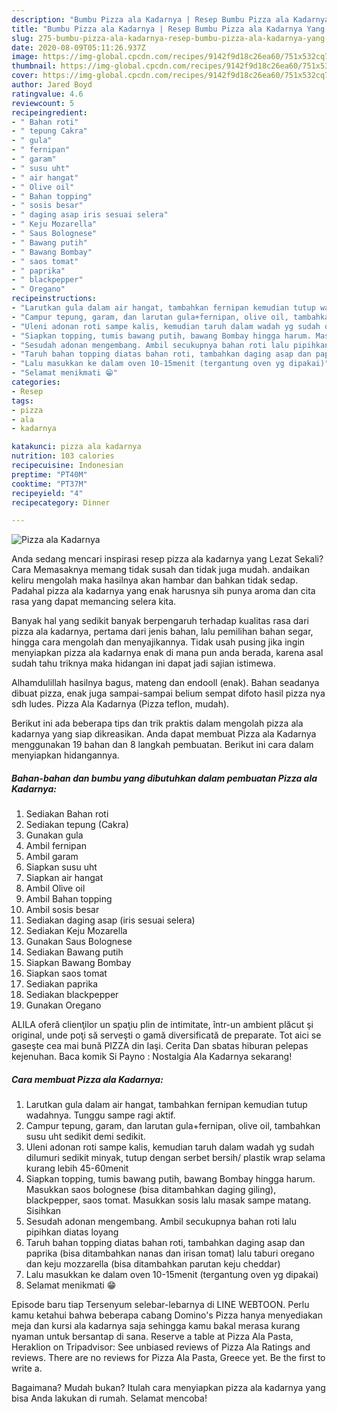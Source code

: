 ```yaml
---
description: "Bumbu Pizza ala Kadarnya | Resep Bumbu Pizza ala Kadarnya Yang Mudah Dan Praktis"
title: "Bumbu Pizza ala Kadarnya | Resep Bumbu Pizza ala Kadarnya Yang Mudah Dan Praktis"
slug: 275-bumbu-pizza-ala-kadarnya-resep-bumbu-pizza-ala-kadarnya-yang-mudah-dan-praktis
date: 2020-08-09T05:11:26.937Z
image: https://img-global.cpcdn.com/recipes/9142f9d18c26ea60/751x532cq70/pizza-ala-kadarnya-foto-resep-utama.jpg
thumbnail: https://img-global.cpcdn.com/recipes/9142f9d18c26ea60/751x532cq70/pizza-ala-kadarnya-foto-resep-utama.jpg
cover: https://img-global.cpcdn.com/recipes/9142f9d18c26ea60/751x532cq70/pizza-ala-kadarnya-foto-resep-utama.jpg
author: Jared Boyd
ratingvalue: 4.6
reviewcount: 5
recipeingredient:
- " Bahan roti"
- " tepung Cakra"
- " gula"
- " fernipan"
- " garam"
- " susu uht"
- " air hangat"
- " Olive oil"
- " Bahan topping"
- " sosis besar"
- " daging asap iris sesuai selera"
- " Keju Mozarella"
- " Saus Bolognese"
- " Bawang putih"
- " Bawang Bombay"
- " saos tomat"
- " paprika"
- " blackpepper"
- " Oregano"
recipeinstructions:
- "Larutkan gula dalam air hangat, tambahkan fernipan kemudian tutup wadahnya. Tunggu sampe ragi aktif."
- "Campur tepung, garam, dan larutan gula+fernipan, olive oil, tambahkan susu uht sedikit demi sedikit."
- "Uleni adonan roti sampe kalis, kemudian taruh dalam wadah yg sudah dilumuri sedikit minyak, tutup dengan serbet bersih/ plastik wrap selama kurang lebih 45-60menit"
- "Siapkan topping, tumis bawang putih, bawang Bombay hingga harum. Masukkan saos bolognese (bisa ditambahkan daging giling), blackpepper, saos tomat. Masukkan sosis lalu masak sampe matang. Sisihkan"
- "Sesudah adonan mengembang. Ambil secukupnya bahan roti lalu pipihkan diatas loyang"
- "Taruh bahan topping diatas bahan roti, tambahkan daging asap dan paprika (bisa ditambahkan nanas dan irisan tomat) lalu taburi oregano dan keju mozzarella (bisa ditambahkan parutan keju cheddar)"
- "Lalu masukkan ke dalam oven 10-15menit (tergantung oven yg dipakai)"
- "Selamat menikmati 😁"
categories:
- Resep
tags:
- pizza
- ala
- kadarnya

katakunci: pizza ala kadarnya 
nutrition: 103 calories
recipecuisine: Indonesian
preptime: "PT40M"
cooktime: "PT37M"
recipeyield: "4"
recipecategory: Dinner

---
```



![Pizza ala Kadarnya](https://img-global.cpcdn.com/recipes/9142f9d18c26ea60/751x532cq70/pizza-ala-kadarnya-foto-resep-utama.jpg)

Anda sedang mencari inspirasi resep pizza ala kadarnya yang Lezat Sekali? Cara Memasaknya memang tidak susah dan tidak juga mudah. andaikan keliru mengolah maka hasilnya akan hambar dan bahkan tidak sedap. Padahal pizza ala kadarnya yang enak harusnya sih punya aroma dan cita rasa yang dapat memancing selera kita.

Banyak hal yang sedikit banyak berpengaruh terhadap kualitas rasa dari pizza ala kadarnya, pertama dari jenis bahan, lalu pemilihan bahan segar, hingga cara mengolah dan menyajikannya. Tidak usah pusing jika ingin menyiapkan pizza ala kadarnya enak di mana pun anda berada, karena asal sudah tahu triknya maka hidangan ini dapat jadi sajian istimewa.

Alhamdulillah hasilnya bagus, mateng dan endooll (enak). Bahan seadanya dibuat pizza, enak juga sampai-sampai belium sempat difoto hasil pizza nya sdh ludes. Pizza Ala Kadarnya (Pizza teflon, mudah).


Berikut ini ada beberapa tips dan trik praktis dalam mengolah pizza ala kadarnya yang siap dikreasikan. Anda dapat membuat Pizza ala Kadarnya menggunakan 19 bahan dan 8 langkah pembuatan. Berikut ini cara dalam menyiapkan hidangannya.

<!--inarticleads1-->

##### Bahan-bahan dan bumbu yang dibutuhkan dalam pembuatan Pizza ala Kadarnya:

1. Sediakan  Bahan roti
1. Sediakan  tepung (Cakra)
1. Gunakan  gula
1. Ambil  fernipan
1. Ambil  garam
1. Siapkan  susu uht
1. Siapkan  air hangat
1. Ambil  Olive oil
1. Ambil  Bahan topping
1. Ambil  sosis besar
1. Sediakan  daging asap (iris sesuai selera)
1. Sediakan  Keju Mozarella
1. Gunakan  Saus Bolognese
1. Sediakan  Bawang putih
1. Siapkan  Bawang Bombay
1. Siapkan  saos tomat
1. Sediakan  paprika
1. Sediakan  blackpepper
1. Gunakan  Oregano


ALILA oferă clienţilor un spaţiu plin de intimitate, într-un ambient plăcut şi original, unde poţi să serveşti o gamă diversificată de preparate. Tot aici se gaseşte cea mai bună PIZZA din Iaşi. Cerita Dan sbatas hiburan pelepas kejenuhan. Baca komik Si Payno : Nostalgia Ala Kadarnya sekarang! 

<!--inarticleads2-->

##### Cara membuat Pizza ala Kadarnya:

1. Larutkan gula dalam air hangat, tambahkan fernipan kemudian tutup wadahnya. Tunggu sampe ragi aktif.
1. Campur tepung, garam, dan larutan gula+fernipan, olive oil, tambahkan susu uht sedikit demi sedikit.
1. Uleni adonan roti sampe kalis, kemudian taruh dalam wadah yg sudah dilumuri sedikit minyak, tutup dengan serbet bersih/ plastik wrap selama kurang lebih 45-60menit
1. Siapkan topping, tumis bawang putih, bawang Bombay hingga harum. Masukkan saos bolognese (bisa ditambahkan daging giling), blackpepper, saos tomat. Masukkan sosis lalu masak sampe matang. Sisihkan
1. Sesudah adonan mengembang. Ambil secukupnya bahan roti lalu pipihkan diatas loyang
1. Taruh bahan topping diatas bahan roti, tambahkan daging asap dan paprika (bisa ditambahkan nanas dan irisan tomat) lalu taburi oregano dan keju mozzarella (bisa ditambahkan parutan keju cheddar)
1. Lalu masukkan ke dalam oven 10-15menit (tergantung oven yg dipakai)
1. Selamat menikmati 😁


Episode baru tiap Tersenyum selebar-lebarnya di LINE WEBTOON. Perlu kamu ketahui bahwa beberapa cabang Domino&#39;s Pizza hanya menyediakan meja dan kursi ala kadarnya saja sehingga kamu bakal merasa kurang nyaman untuk bersantap di sana. Reserve a table at Pizza Ala Pasta, Heraklion on Tripadvisor: See unbiased reviews of Pizza Ala Ratings and reviews. There are no reviews for Pizza Ala Pasta, Greece yet. Be the first to write a. 

Bagaimana? Mudah bukan? Itulah cara menyiapkan pizza ala kadarnya yang bisa Anda lakukan di rumah. Selamat mencoba!
